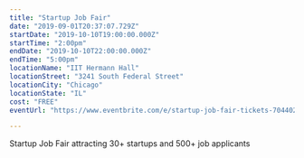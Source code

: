 ```yaml
---
title: "Startup Job Fair"
date: "2019-09-01T20:37:07.729Z"
startDate: "2019-10-10T19:00:00.000Z"
startTime: "2:00pm"
endDate: "2019-10-10T22:00:00.000Z"
endTime: "5:00pm"
locationName: "IIT Hermann Hall"
locationStreet: "3241 South Federal Street"
locationCity: "Chicago"
locationState: "IL"
cost: "FREE"
eventUrl: "https://www.eventbrite.com/e/startup-job-fair-tickets-70440235641"

---
```


Startup Job Fair attracting 30+ startups and 500+ job applicants

